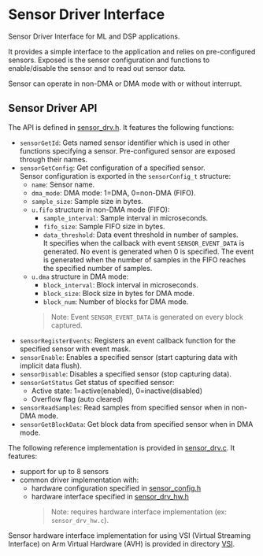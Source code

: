 # Sensor Driver Interface

Sensor Driver Interface for ML and DSP applications.  

It provides a simple interface to the application and relies on pre-configured sensors. 
Exposed is the sensor configuration and functions to enable/disable the sensor and to read out sensor data.  

Sensor can operate in non-DMA or DMA mode with or without interrupt.

## Sensor Driver API

The API is defined in [sensor_drv.h](include/sensor_drv.h). It features the following functions:
- `sensorGetId`: Gets named sensor identifier which is used in other functions specifying a sensor. 
  Pre-configured sensor are exposed through their names.
- `sensorGetConfig`: Get configuration of a specified sensor.  
  Sensor configuration is exported in the `sensorConfig_t` structure:
  - `name`: Sensor name.
  - `dma_mode`: DMA mode: 1=DMA, 0=non-DMA (FIFO).
  - `sample_size`: Sample size in bytes.
  - `u.fifo` structure in non-DMA mode (FIFO):
    - `sample_interval`: Sample interval in microseconds.
    - `fifo_size`: Sample FIFO size in bytes.
    - `data_threshold`: Data event threshold in number of samples.  
      It specifies when the callback with event `SENSOR_EVENT_DATA` is generated. 
      No event is generated when 0 is specified. 
      The event is generated when the number of samples in the FIFO 
      reaches the specified number of samples. 
  - `u.dma` structure in DMA mode:
    - `block_interval`: Block interval in microseconds.
    - `block_size`: Block size in bytes for DMA mode.
    - `block_num`: Number of blocks for DMA mode.
    >Note: Event `SENSOR_EVENT_DATA` is generated on every block captured.
- `sensorRegisterEvents`: Registers an event callback function for the specified sensor with event mask.
- `sensorEnable`: Enables a specified sensor (start capturing data with implicit data flush).
- `sensorDisable`: Disables a specified sensor (stop capturing data).
- `sensorGetStatus` Get status of specified sensor:
  - Active state: 1=active(enabled), 0=inactive(disabled)
  - Overflow flag (auto cleared)
- `sensorReadSamples`: Read samples from specified sensor when in non-DMA mode.
- `sensorGetBlockData`: Get block data from specified sensor when in DMA mode.

The following reference implementation is provided in [sensor_drv.c](source/sensor_drv.c). 
It features:
- support for up to 8 sensors
- common driver implementation with:
  - hardware configuration specified in [sensor_config.h](template/sensor_config.h)
  - hardware interface specified in [sensor_drv_hw.h](include/sensor_drv_hw.h)
    >Note: requires hardware interface implementation (ex: `sensor_drv_hw.c`).

Sensor hardware interface implementation for using VSI (Virtual Streaming Interface) on Arm Virtual Hardware (AVH) is provided in directory [VSI](vsi).

